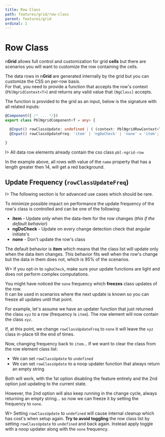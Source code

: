 ```yaml
---
title: Row Class
path: features/grid/row-class
parent: features/grid
ordinal: 1
---
```

# Row Class

n**Grid** allows full control and customization for grid **cells** but there are scenarios you will want to customize the row containing the cells.

The data rows in n**Grid** are generated internally by the grid but you can customize the CSS on per-row basis.  
For that, you need to provide a function that accepts the row's context (`PblNgridContext<T>`) and returns any valid value
that `[NgClass]` accepts.

The function is provided to the grid as an input, below is the signature with all related inputs:

```typescript
@Component({ /* ... */})
export class PblNgridComponent<T = any> {

  @Input() rowClassUpdate: undefined | ( (context: PblNgridRowContext<T>) => ( string | string[] | Set<string> | { [klass: string]: any } ));
  @Input() rowClassUpdateFreq: 'item' | 'ngDoCheck' | 'none' = 'item';

}
```

I> All data row elements already contain the css class `pbl-ngrid-row`

<div pbl-example-view="pbl-row-class-example"></div>

In the example above, all rows with value of the `name` property that has a length greater then 14, will get a red background.

## Update Frequency (`rowClassUpdateFreq`)

I> The following section is for advanced use cases which should be rare.

To minimize possible impact on performance the update frequency of the row's class is controlled and can be one of the following:

- **item** - Update only when the data-item for the row changes (*this if the default behavior*)
- **ngDoCheck** - Update on every change detection check that angular initiate's
- **none** - Don't update the row's class

The default behavior is **item** which means that the class list will update only when the data item changes.
This behavior fits well when the row's change but the data in them does not, which is 95% of the scenarios.

W> If you opt-in to `ngDoCheck`, make sure your update functions are light and does not perform complex computations.

You might have noticed the `none` frequency which **freezes** class updates of the row.  
It can be used in scenarios where the next update is known so you can freeze all updates until that point.

For example, let's assume we have an updater function that just returned the class `xyz` to a row (frequency is `item`).
The row element will now contain the class `xyz`.

If, at this point, we change `rowClassUpdateFreq` to `none` it will leave the `xyz` class in-place till the end of times.

Now, changing frequency back to `item`... If we want to clear the class from the row element class list:

- We can set `rowClassUpdate` to `undefined`
- We can set `rowClassUpdate` to a noop updater function that always return an empty string

Both will work, with the 1st option disabling the feature entirely and the 2nd option just updating to the current state.

However, the 2nd option will also keep running in the change cycle, always returning an empty string... so now we can
freeze it by setting the frequency to `none`.

W> Setting `rowClassUpdate` to `undefined` will cause internal cleanup which has cost's when setup again. **Try to avoid toggling**
the row class list by setting `rowClassUpdate` to `undefined` and back again. Instead apply toggle with a noop updater along with the `none` frequency.
